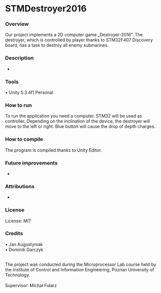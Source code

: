 # STMDestroyer2016

### Overview

Our project implements a 2D computer game „Destroyer-2016”. The destroyer, which is controlled by player thanks to STM32F407 Discovery board, has a task to destroy all enemy submarines.

### Description

 -

### Tools 

•	Unity 5.3.4f1 Personal

### How to run 

To run the application you need a computer. STM32 will be used as controller. Depending on the inclination of the device, the destroyer will move to the left or right. Blue button will cause the drop of depth charges.

### How to compile

The program is compiled thanks to Unity Editor.

### Future improvements

 -

### Attributions

 -

### License

License: MIT

### Credits

•	Jan Augustyniak <br>
•	Dominik Garczyk

<br>
The project was conducted during the Microprocessor Lab course held by the Institute of Control and Information Engineering, Poznan University of Technology. 
<br><br>
Supervisor: Michal Fularz 

